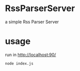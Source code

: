 # RssParserServer

a simple Rss Parser Server

# usage
run in [http://localhost:90/](http://localhost:90/)
```sh
node index.js
```


